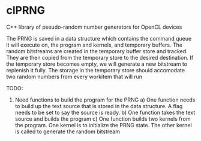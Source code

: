 # clPRNG
C++ library of pseudo-random number generators for OpenCL devices

The PRNG is saved in a data structure which contains the command
queue it will execute on, the program and kernels, and temporary
buffers. The random bitstreams are created in the temporary
buffer store and tracked. They are then copied from the
temporary store to the desired destination. If the temporary
store becomes empty, we will generate a new bitstream to
replenish it fully. The storage in the temporary store should
accomodate two random numbers from every workitem that will run

TODO:
1) Need functions to build the program for the PRNG
    a) One function needs to build up the text source that is
       stored in the data structure. A flag needs to be set
       to say the source is ready.
    b) One function takes the text source and builds the
       program
    c) One function builds two kernels from the program. One
       kernel is to initialize the PRNG state. The other kernel
       is called to generate the random bitstream


